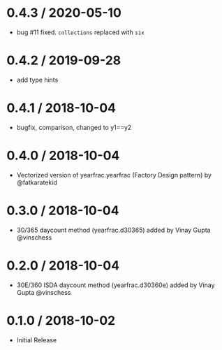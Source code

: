 # 0.4.3 / 2020-05-10

  * bug #11 fixed. `collections` replaced with `six`

# 0.4.2 / 2019-09-28

  * add type hints

# 0.4.1 / 2018-10-04

  * bugfix, comparison, changed to y1==y2

# 0.4.0 / 2018-10-04

  * Vectorized version of yearfrac.yearfrac (Factory Design pattern) by @fatkaratekid

# 0.3.0 / 2018-10-04

  * 30/365 daycount method (yearfrac.d30365) added by Vinay Gupta @vinschess

# 0.2.0 / 2018-10-04

  * 30E/360 ISDA daycount method (yearfrac.d30360e) added by Vinay Gupta @vinschess

# 0.1.0 / 2018-10-02

  * Initial Release
